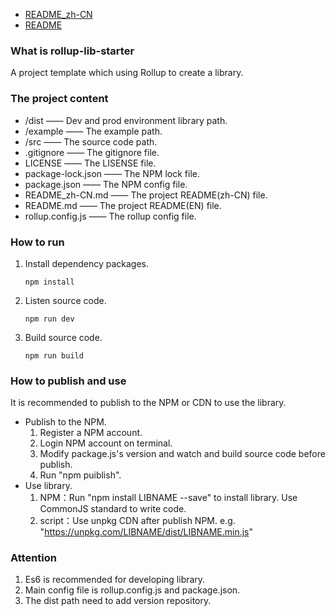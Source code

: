 * [README_zh-CN](./README_zh-CN.md)
* [README](README.md)

### What is rollup-lib-starter

A project template which using Rollup to create a library.

### The project content

- /dist —— Dev and prod environment library path.
- /example —— The example path.
- /src —— The source code path.
- .gitignore —— The gitignore file.
- LICENSE —— The LISENSE file.
- package-lock.json —— The NPM lock file.
- package.json —— The NPM config file.
- README_zh-CN.md —— The project README(zh-CN) file.
- README.md —— The project README(EN) file.
- rollup.config.js —— The rollup config file.

### How to run

1. Install dependency packages.

    ```
    npm install
    ```

2. Listen source code.

    ```
    npm run dev
    ```

3. Build source code.

    ```
    npm run build
    ```

### How to publish and use

It is recommended to publish to the NPM or CDN to use the library.

* Publish to the NPM.
    1. Register a NPM account.
    2. Login NPM account on terminal.
    3. Modify package.js's version and watch and build source code before publish.
    4. Run "npm puiblish".
* Use library.
    1. NPM：Run "npm install LIBNAME --save" to install library. Use CommonJS standard to write code.
    2. script：Use unpkg CDN after publish NPM. e.g. "https://unpkg.com/LIBNAME/dist/LIBNAME.min.js"

### Attention

1. Es6 is recommended for developing library.
2. Main config file is rollup.config.js and package.json.
3. The dist path need to add version repository.
